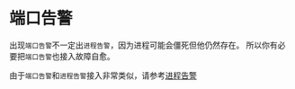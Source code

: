 # 端口告警

出现`端口告警`不一定出`进程告警`，因为进程可能会僵死但他仍然存在。
所以你有必要把`端口告警`也接入故障自愈。

由于`端口告警`和`进程告警`接入非常类似，请参考[进程告警
](Process_Miss_Alarm.html)
